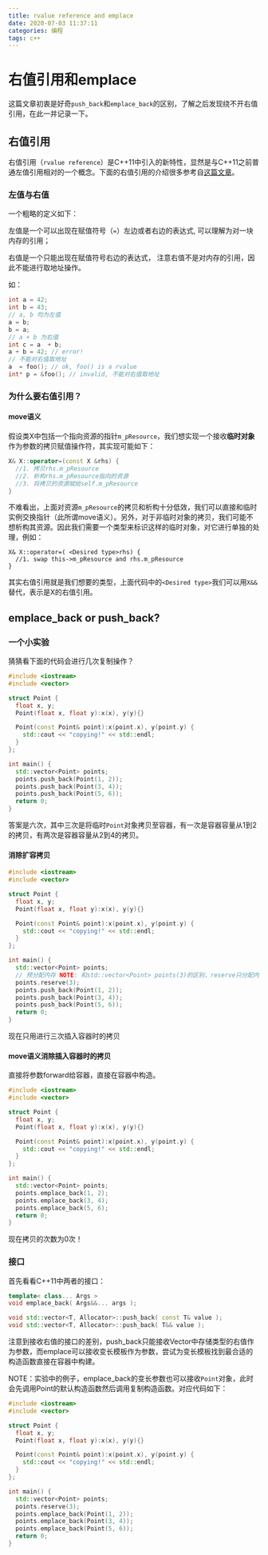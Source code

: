```yaml
---
title: rvalue reference and emplace
date: 2020-07-03 11:37:11
categories: 编程
tags: c++
---
```


# 右值引用和emplace

这篇文章初衷是好奇`push_back`和`emplace_back`的区别，了解之后发现绕不开右值引用，在此一并记录一下。

## 右值引用

右值引用（`rvalue reference`）是C++11中引入的新特性，显然是与C++11之前普通左值引用相对的一个概念。下面的右值引用的介绍很多参考自[这篇文章](http://thbecker.net/articles/rvalue_references/section_02.html)。

### 左值与右值

一个粗略的定义如下：

左值是一个可以出现在赋值符号（`=`）左边或者右边的表达式, 可以理解为对一块内存的引用；

右值是一个只能出现在赋值符号右边的表达式， 注意右值不是对内存的引用，因此不能进行取地址操作。

如：

```c++
int a = 42;
int b = 43;
// a, b 均为左值
a = b;
b = a;
// a + b 为右值
int c = a  + b;
a + b = 42; // error!
// 不能对右值取地址
a  = foo(); // ok, foo() is a rvalue
int* p = &foo(); // invalid, 不能对右值取地址
```

### 为什么要右值引用？

#### move语义

假设类X中包括一个指向资源的指针`m_pResource`，我们想实现一个接收**临时对象**作为参数的拷贝赋值操作符，其实现可能如下：

```c++
X& X::operator=(const X &rhs) {
  //1. 拷贝rhs.m_pResource
  //2. 析构rhs.m_pResource指向的资源
  //3. 将拷贝的资源赋给self.m_pResource
}
```

不难看出，上面对资源`m_pResource`的拷贝和析构十分低效，我们可以直接和临时实例交换指针（此所谓move语义）。另外，对于非临时对象的拷贝，我们可能不想析构其资源。因此我们需要一个类型来标识这样的临时对象，对它进行单独的处理，例如：

```
X& X::operator=( <Desired type>rhs) {
  //1. swap this->m_pResource and rhs.m_pResource
}
```

其实右值引用就是我们想要的类型，上面代码中的`<Desired type>`我们可以用`X&&`替代，表示是X的右值引用。

## emplace_back or push_back?

### 一个小实验

猜猜看下面的代码会进行几次复制操作？

```c++
#include <iostream>
#include <vector>

struct Point {
  float x, y;
  Point(float x, float y):x(x), y(y){}

  Point(const Point& point):x(point.x), y(point.y) {
    std::cout << "copying!" << std::endl;
  }
};

int main() {
  std::vector<Point> points;
  points.push_back(Point(1, 2));
  points.push_back(Point(3, 4));
  points.push_back(Point(5, 6));
  return 0;
}
```

答案是六次，其中三次是将临时`Point`对象拷贝至容器，有一次是容器容量从1到2的拷贝，有两次是容器容量从2到4的拷贝。

#### 消除扩容拷贝

```c++
#include <iostream>
#include <vector>

struct Point {
  float x, y;
  Point(float x, float y):x(x), y(y){}

  Point(const Point& point):x(point.x), y(point.y) {
    std::cout << "copying!" << std::endl;
  }
};

int main() {
  std::vector<Point> points;
  // 预分配内存 NOTE: 和std::vector<Point> points(3)的区别，reserve只分配内存不调用构造函数
  points.reserve(3);
  points.push_back(Point(1, 2));
  points.push_back(Point(3, 4));
  points.push_back(Point(5, 6));
  return 0;
}
```

现在只用进行三次插入容器时的拷贝

#### move语义消除插入容器时的拷贝

直接将参数forward给容器，直接在容器中构造。

```c++
#include <iostream>
#include <vector>

struct Point {
  float x, y;
  Point(float x, float y):x(x), y(y){}

  Point(const Point& point):x(point.x), y(point.y) {
    std::cout << "copying!" << std::endl;
  }
};

int main() {
  std::vector<Point> points;
  points.emplace_back(1, 2);
  points.emplace_back(3, 4);
  points.emplace_back(5, 6);
  return 0;
}
```

现在拷贝的次数为0次！

### 接口

首先看看C++11中两者的接口：

```c++
template< class... Args >
void emplace_back( Args&&... args );

void std::vector<T, Allocator>::push_back( const T& value );
void std::vector<T, Allocator>::push_back( T&& value );
```

注意到接收右值的接口的差别，push_back只能接收Vector中存储类型的右值作为参数，而emplace可以接收变长模板作为参数，尝试为变长模板找到最合适的构造函数直接在容器中构建。

NOTE：实验中的例子，emplace_back的变长参数也可以接收`Point`对象，此时会先调用Point的默认构造函数然后调用复制构造函数。对应代码如下：

```c++
#include <iostream>
#include <vector>

struct Point {
  float x, y;
  Point(float x, float y):x(x), y(y){}

  Point(const Point& point):x(point.x), y(point.y) {
    std::cout << "copying!" << std::endl;
  }
};

int main() {
  std::vector<Point> points;
  points.reserve(3);
  points.emplace_back(Point(1, 2));
  points.emplace_back(Point(3, 4));
  points.emplace_back(Point(5, 6));
  return 0;
}

```



